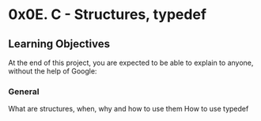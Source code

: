 # 0x0E. C - Structures, typedef

## Learning Objectives

At the end of this project, you are expected to be able to explain to anyone, without the help of Google:

### General

What are structures, when, why and how to use them
How to use typedef
